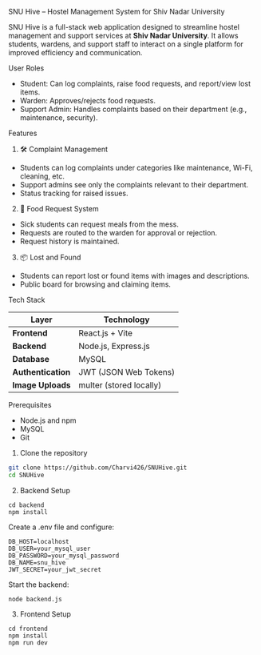 SNU Hive – Hostel Management System for Shiv Nadar University

SNU Hive is a full-stack web application designed to streamline hostel management and support services at **Shiv Nadar University**. It allows students, wardens, and support staff to interact on a single platform for improved efficiency and communication.

User Roles

- Student: Can log complaints, raise food requests, and report/view lost items.
- Warden: Approves/rejects food requests.
- Support Admin: Handles complaints based on their department (e.g., maintenance, security).

Features

1. 🛠 Complaint Management
- Students can log complaints under categories like maintenance, Wi-Fi, cleaning, etc.
- Support admins see only the complaints relevant to their department.
- Status tracking for raised issues.

2. 🍱 Food Request System
- Sick students can request meals from the mess.
- Requests are routed to the warden for approval or rejection.
- Request history is maintained.

3. 📦 Lost and Found
- Students can report lost or found items with images and descriptions.
- Public board for browsing and claiming items.

Tech Stack

| Layer           | Technology                         |
|----------------|-------------------------------------|
| **Frontend**    | React.js + Vite                    |
| **Backend**     | Node.js, Express.js                |
| **Database**    | MySQL                              |
| **Authentication** | JWT (JSON Web Tokens)           |
| **Image Uploads** | multer (stored locally)          |

Prerequisites

- Node.js and npm
- MySQL
- Git

1. Clone the repository
```bash
git clone https://github.com/Charvi426/SNUHive.git
cd SNUHive
```
2. Backend Setup
```
cd backend
npm install
```

Create a .env file and configure:

```
DB_HOST=localhost
DB_USER=your_mysql_user
DB_PASSWORD=your_mysql_password
DB_NAME=snu_hive
JWT_SECRET=your_jwt_secret
```

Start the backend:
```
node backend.js
```

3. Frontend Setup
```
cd frontend
npm install
npm run dev
```
